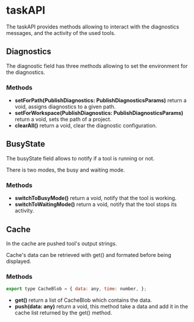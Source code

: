 # taskAPI

The taskAPI provides methods allowing to interact with the diagnostics messages, and the activity of the used tools.

## Diagnostics

The diagnostic field has three methods allowing to set the environment for the diagnostics.

### Methods

* **setForPath(PublishDiagnostics: PublishDiagnosticsParams)** return a void, assigns diagnostics to a given path.
* **setForWorkspace(PublishDiagnostics: PublishDiagnosticsParams)** return a void, sets the path of a project.
* **clearAll()** return a void, clear the diagnostic configuration.

## BusyState

The busyState field allows to notify if a tool is running or not.

There is two modes, the busy and waiting mode.

### Methods

* **switchToBusyMode()** return a void, notify that the tool is working.
* **switchToWaitingMode()** return a void, notify that the tool stops its activity.

## Cache

In the cache are pushed tool's output strings.

Cache's data can be retrieved with get() and formated before being displayed.

### Methods

```js
export type CacheBlob = { data: any, time: number, };
```

* **get()** return a list of CacheBlob which contains the data.
* **push(data: any)** return a void, this method take a data and add it in the cache list returned by the get() method.
